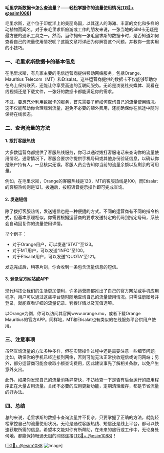 **毛里求斯数据卡怎么查流量？——轻松掌握你的流量使用情况[[TG💪+ @esim1088](https://t.me/s/esim1088)]**

毛里求斯，这个位于印度洋上的美丽岛国，以其迷人的海滩、丰富的文化和多样的动植物而闻名。对于来毛里求斯旅游或工作的朋友来说，一张当地的SIM卡无疑是最方便的通讯工具之一。然而，当你拥有一张毛里求斯的数据卡时，是否知道如何查看自己的流量使用情况呢？这篇文章将详细为你解答这个问题，并教你一些实用的小技巧。

### 一、毛里求斯数据卡的基本信息

在毛里求斯，有几家主要的电信运营商提供移动网络服务，包括Orange、Mauritius Telecom（MT）和Etisalat。这些运营商提供的数据卡不仅能够帮助你在岛上保持联系，还能让你享受高速的互联网服务。无论是浏览社交媒体、观看在线视频还是下载文件，一张好的数据卡都能满足你的需求。

不过，要想充分利用数据卡的服务，首先需要了解如何查询自己的流量使用情况。这不仅能帮助你合理规划流量，避免不必要的额外费用，还能确保你在旅途中随时保持在线状态。

### 二、查询流量的方法

#### 1. 拨打客服热线
大多数运营商都提供了客服热线服务，你可以通过拨打客服电话来查询你的流量使用情况。通常情况下，客服会要求你提供手机号码或其他身份验证信息，以确认你是账户持有人。一旦核实无误，客服人员会告知你当前的流量余额以及剩余的可用量。

例如，在毛里求斯，Orange的客服热线是123，MT的客服热线是100，而Etisalat的客服热线则是121。拨通后，按照语音提示操作即可完成查询。

#### 2. 发送短信
除了拨打客服热线，发送短信也是一种便捷的方式。不同的运营商有不同的指令格式，但基本原理相似。你需要根据运营商的要求发送特定的代码到指定号码，系统会自动回复你的流量使用详情。

举个例子：
- 对于Orange用户，可以发送“STAT”至123。
- 对于MT用户，可以发送“INFO”至100。
- 对于Etisalat用户，可以发送“QUOTA”至121。

发送完成后，稍等片刻，你会收到一条包含流量信息的短信。

#### 3. 登录官方网站或APP
现代科技让我们的生活更加便利，许多运营商都推出了自己的官方网站或手机应用程序，用户可以通过这些平台随时随地查询自己的流量使用情况。只需注册账号并登录，就能查看详细的流量记录、套餐详情以及充值选项。

以Orange为例，你可以访问其官网www.orange.mu，或者下载Orange Mauritius的官方APP。同样地，MT和Etisalat也有类似的在线服务平台供用户使用。

### 三、注意事项

虽然查询流量的方法多种多样，但在实际操作过程中还是需要注意一些细节问题。比如，确保你的手机已经连接到网络，否则可能无法正常接收短信或访问网站；另外，部分运营商可能会收取小额查询费用，因此建议事先了解相关条款，以免产生意外支出。

此外，如果你发现自己的流量消耗异常快，不妨检查一下是否有后台运行的应用程序正在大量占用流量。关闭不必要的应用更新功能，定期清理缓存，都是节省流量的好办法。

### 四、总结

总的来说，毛里求斯的数据卡查询流量并不复杂，只要掌握了正确的方法，就能轻松掌控自己的流量使用状况。无论是通过客服热线、短信还是线上平台，都可以快速获取所需的信息。希望本文能对你有所帮助，在未来的旅行或工作中，无论身处何地，都能保持畅通无阻的网络连接[[TG💪+ @esim1088](https://t.me/s/esim1088)]！

[[TG💪+ @esim1088](https://t.me/s/esim1088) ![Image](https://i.postimg.cc/4NQfJmqS/Snipaste-2025-05-13-00-14-12.png)]